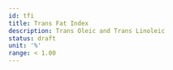 ```yaml
---
id: tfi
title: Trans Fat Index
description: Trans Oleic and Trans Linoleic
status: draft
unit: '%'
range: < 1.00
---
```


